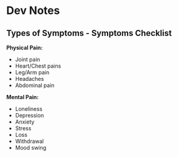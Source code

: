 # Dev Notes

## Types of Symptoms - Symptoms Checklist

**Physical Pain:**

* Joint pain
* Heart/Chest pains
* Leg/Arm pain
* Headaches
* Abdominal pain

**Mental Pain:**

* Loneliness
* Depression
* Anxiety
* Stress
* Loss
* Withdrawal
* Mood swing
